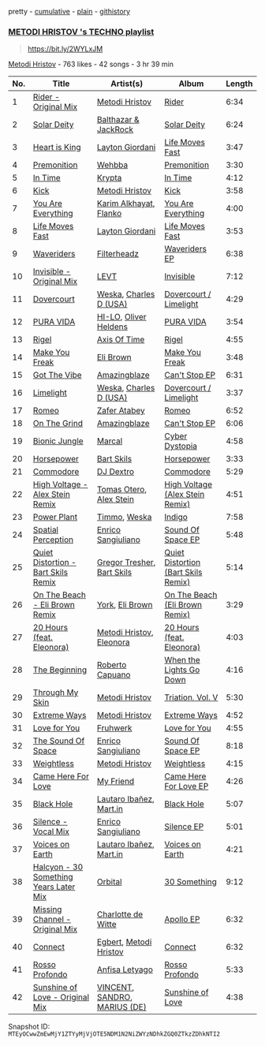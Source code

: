 pretty - [cumulative](/playlists/cumulative/6pr1lshIyJt1vFuhlsnEDS.md) - [plain](/playlists/plain/6pr1lshIyJt1vFuhlsnEDS) - [githistory](https://github.githistory.xyz/mackorone/spotify-playlist-archive/blob/main/playlists/plain/6pr1lshIyJt1vFuhlsnEDS)

### [METODI HRISTOV 's TECHNO playlist](https://open.spotify.com/playlist/6pr1lshIyJt1vFuhlsnEDS)

> <a>https://bit.ly/2WYLxJM </a>

[Metodi Hristov](https://open.spotify.com/user/metodihristov) - 763 likes - 42 songs - 3 hr 39 min

| No. | Title | Artist(s) | Album | Length |
|---|---|---|---|---|
| 1 | [Rider \- Original Mix](https://open.spotify.com/track/1SMIk113it3eyw9hk0MwXT) | [Metodi Hristov](https://open.spotify.com/artist/7MFugZiuQp41w92SA0zsG1) | [Rider](https://open.spotify.com/album/4YsU1wmbXYOGT7l7kVmEMr) | 6:34 |
| 2 | [Solar Deity](https://open.spotify.com/track/1EGRJ6ekCKA3DigfsFTce6) | [Balthazar & JackRock](https://open.spotify.com/artist/3xsLz1pGRgDfTozxS4RgGA) | [Solar Deity](https://open.spotify.com/album/259ZhVkGqI3NqzLKn4W9ZK) | 6:24 |
| 3 | [Heart is King](https://open.spotify.com/track/2sG6KBbIaVCVD0oxMgUWbW) | [Layton Giordani](https://open.spotify.com/artist/7mC3RkNNTV6p2j9w4F8Ip4) | [Life Moves Fast](https://open.spotify.com/album/0oNJfZFoypJFKQtOHAvPgW) | 3:47 |
| 4 | [Premonition](https://open.spotify.com/track/6J9qHbjXv37EGTLO8aK0jA) | [Wehbba](https://open.spotify.com/artist/2UzAShzs3DO53bSZqvf8Ri) | [Premonition](https://open.spotify.com/album/7xovWTrsRTgPzdMfgTzcOa) | 3:30 |
| 5 | [In Time](https://open.spotify.com/track/5MceUn8ht65byQXvBBsUsf) | [Krypta](https://open.spotify.com/artist/6FHZ2SKgBkvakPOgNRzbWv) | [In Time](https://open.spotify.com/album/4r5d4QGdFWBAnBrcwem6kn) | 4:12 |
| 6 | [Kick](https://open.spotify.com/track/723L3PgiXq9aNyV8x30fxe) | [Metodi Hristov](https://open.spotify.com/artist/7MFugZiuQp41w92SA0zsG1) | [Kick](https://open.spotify.com/album/7fcjo0vFeR8V6pyY10xgvB) | 3:58 |
| 7 | [You Are Everything](https://open.spotify.com/track/6feG1cmadvPIYsG8fgeSik) | [Karim Alkhayat](https://open.spotify.com/artist/1Jawgv4EJ23ap4WO59CE25), [Flanko](https://open.spotify.com/artist/45g5ClZMjUBX1qwQBSs843) | [You Are Everything](https://open.spotify.com/album/5SOtV1ZBObA5cr5OuTTZth) | 4:00 |
| 8 | [Life Moves Fast](https://open.spotify.com/track/2qnLd7v8htk8uHQaoUecLs) | [Layton Giordani](https://open.spotify.com/artist/7mC3RkNNTV6p2j9w4F8Ip4) | [Life Moves Fast](https://open.spotify.com/album/0oNJfZFoypJFKQtOHAvPgW) | 3:53 |
| 9 | [Waveriders](https://open.spotify.com/track/70nL1U5MfUwhd5e1tSGF25) | [Filterheadz](https://open.spotify.com/artist/6XqUjMGrl5jFwwyQ6hheit) | [Waveriders EP](https://open.spotify.com/album/38r01VO4vB927FYxYjXtTz) | 6:38 |
| 10 | [Invisible \- Original Mix](https://open.spotify.com/track/5Oj8ltcM86fcZk30A7RQTY) | [LEVT](https://open.spotify.com/artist/5xtKvLkmqMb5tTMuU9Lgmn) | [Invisible](https://open.spotify.com/album/06zuxgvTxrAWhy7MhzaZfv) | 7:12 |
| 11 | [Dovercourt](https://open.spotify.com/track/0xEo4BjTKxj6ECkXIiOIu8) | [Weska](https://open.spotify.com/artist/0tE5uhIK2tSierQTyLi9ci), [Charles D \(USA\)](https://open.spotify.com/artist/4JM9MtRRutmQVooyHnFTD1) | [Dovercourt / Limelight](https://open.spotify.com/album/3sEOAI2fyuXvKBs9mgjFWo) | 4:29 |
| 12 | [PURA VIDA](https://open.spotify.com/track/316urhiKblYLrzwW3WO51a) | [HI\-LO](https://open.spotify.com/artist/0ETJQforv5OXgDgidQv9qd), [Oliver Heldens](https://open.spotify.com/artist/5nki7yRhxgM509M5ADlN1p) | [PURA VIDA](https://open.spotify.com/album/5JTx3YiicZc8U91K3TsJGG) | 3:54 |
| 13 | [Rigel](https://open.spotify.com/track/5r9NvBUqtMn2MnFXI3Ih76) | [Axis Of Time](https://open.spotify.com/artist/0y4TXuiPGjA80YqCzEMGfo) | [Rigel](https://open.spotify.com/album/2SbeViW1M8xSOJaU7vznB5) | 4:55 |
| 14 | [Make You Freak](https://open.spotify.com/track/2KIEWXnmTwVCFglCQa2yhy) | [Eli Brown](https://open.spotify.com/artist/5lVNSw2GPci8kebrAQpZqU) | [Make You Freak](https://open.spotify.com/album/5NSptPSZRkY5uWJo7Hg0vg) | 3:48 |
| 15 | [Got The Vibe](https://open.spotify.com/track/72qfoCZTAGcY9pMA0sX3CN) | [Amazingblaze](https://open.spotify.com/artist/5Z6jglUTEzwgV5LknPAYDQ) | [Can't Stop EP](https://open.spotify.com/album/3IjZs1YkeQuzbym5MdeQbt) | 6:31 |
| 16 | [Limelight](https://open.spotify.com/track/5p7FoBUWXW4v5ErVYFdtb9) | [Weska](https://open.spotify.com/artist/0tE5uhIK2tSierQTyLi9ci), [Charles D \(USA\)](https://open.spotify.com/artist/4JM9MtRRutmQVooyHnFTD1) | [Dovercourt / Limelight](https://open.spotify.com/album/3sEOAI2fyuXvKBs9mgjFWo) | 3:37 |
| 17 | [Romeo](https://open.spotify.com/track/5UFuJRFBtXZw1GJ8vOOZlc) | [Zafer Atabey](https://open.spotify.com/artist/7FnPG0rhevatoL8aTx9Ag7) | [Romeo](https://open.spotify.com/album/1UqJ1UaT2HFsPHu2ymhdn8) | 6:52 |
| 18 | [On The Grind](https://open.spotify.com/track/0OnPEzZR0HYVG1pxrEa1Hm) | [Amazingblaze](https://open.spotify.com/artist/5Z6jglUTEzwgV5LknPAYDQ) | [Can't Stop EP](https://open.spotify.com/album/3IjZs1YkeQuzbym5MdeQbt) | 6:06 |
| 19 | [Bionic Jungle](https://open.spotify.com/track/0FuxLvhDsdGu6XpnxGQrAf) | [Marcal](https://open.spotify.com/artist/6XVtxL4WRwoEqB1BpLel6y) | [Cyber Dystopia](https://open.spotify.com/album/2vsc8k41jsAyDZj4iCkXVD) | 4:58 |
| 20 | [Horsepower](https://open.spotify.com/track/4q4aF6sdjchuOED7ZXtb1s) | [Bart Skils](https://open.spotify.com/artist/6iWBjg4b4ll4jLiParnWXT) | [Horsepower](https://open.spotify.com/album/3DvWUUvWrJwhte2bvtMog9) | 3:33 |
| 21 | [Commodore](https://open.spotify.com/track/7qxbApmii4Mur1PNkJKzpy) | [DJ Dextro](https://open.spotify.com/artist/3ygZ5oQeymor1LlYuGV3FO) | [Commodore](https://open.spotify.com/album/2QwPnlYUHp7rRMcGAC5g2f) | 5:29 |
| 22 | [High Voltage \- Alex Stein Remix](https://open.spotify.com/track/0YrYceugWIFjMvl9iKEffE) | [Tomas Otero](https://open.spotify.com/artist/0W82YncGEFtIHzKnUKe9Ue), [Alex Stein](https://open.spotify.com/artist/0SCFEgshN89tlgOPM7lbSB) | [High Voltage \(Alex Stein Remix\)](https://open.spotify.com/album/77Sa8vRVAohisGiJxjPM5x) | 4:51 |
| 23 | [Power Plant](https://open.spotify.com/track/4ucEdTiV3IqT70JTbF5CPp) | [Timmo](https://open.spotify.com/artist/32LzV8uY2Zf8Nda9Rvjx5U), [Weska](https://open.spotify.com/artist/0tE5uhIK2tSierQTyLi9ci) | [Indigo](https://open.spotify.com/album/6cTjMtKl6METd4Q90Wm5aL) | 7:58 |
| 24 | [Spatial Perception](https://open.spotify.com/track/0rAdstq2FtKpApOYyouwAf) | [Enrico Sangiuliano](https://open.spotify.com/artist/1u7DsNFbakULvxnDGtMm90) | [Sound Of Space EP](https://open.spotify.com/album/0CW5qDbO13Ax7GxwWNaeUT) | 5:48 |
| 25 | [Quiet Distortion \- Bart Skils Remix](https://open.spotify.com/track/2Dp0PXgdEfQSZSGIzYe4N9) | [Gregor Tresher](https://open.spotify.com/artist/3vy8oQAubj1IykJLLqvVFC), [Bart Skils](https://open.spotify.com/artist/6iWBjg4b4ll4jLiParnWXT) | [Quiet Distortion \(Bart Skils Remix\)](https://open.spotify.com/album/0tAE6OieagjJzcssAi2ISi) | 5:14 |
| 26 | [On The Beach \- Eli Brown Remix](https://open.spotify.com/track/2mHsfuHrY40djfLRFVxCm2) | [York](https://open.spotify.com/artist/20L5MecnuNujUE6imrfK0Q), [Eli Brown](https://open.spotify.com/artist/5lVNSw2GPci8kebrAQpZqU) | [On The Beach \(Eli Brown Remix\)](https://open.spotify.com/album/1LCjO7MbI7HFAdce5VxnCN) | 3:29 |
| 27 | [20 Hours \(feat\. Eleonora\)](https://open.spotify.com/track/67bEUw1bJ3Gi7UaT0rs7V6) | [Metodi Hristov](https://open.spotify.com/artist/7MFugZiuQp41w92SA0zsG1), [Eleonora](https://open.spotify.com/artist/2VErfOOcXOkiHhc823g50r) | [20 Hours \(feat\. Eleonora\)](https://open.spotify.com/album/0vSTidjll5U6h4C4C11VEq) | 4:03 |
| 28 | [The Beginning](https://open.spotify.com/track/0eaEjfLZ4bgi7voFGdDjl8) | [Roberto Capuano](https://open.spotify.com/artist/2XWr3TCJUE6XBKd6BQrAc1) | [When the Lights Go Down](https://open.spotify.com/album/50v574ovT1KSQBsrLU6vbe) | 4:16 |
| 29 | [Through My Skin](https://open.spotify.com/track/00Je3Ur2xmGEhZd08FtQLQ) | [Metodi Hristov](https://open.spotify.com/artist/7MFugZiuQp41w92SA0zsG1) | [Triation, Vol\. V](https://open.spotify.com/album/4WdjFSOirv2bXUXWBFxe4N) | 5:30 |
| 30 | [Extreme Ways](https://open.spotify.com/track/6BQW1unYMTr1pmR5pwepJG) | [Metodi Hristov](https://open.spotify.com/artist/7MFugZiuQp41w92SA0zsG1) | [Extreme Ways](https://open.spotify.com/album/2YiU2nZkqgPzYdgEmXNuSu) | 4:52 |
| 31 | [Love for You](https://open.spotify.com/track/6FAgDSByGGc6Jb0GAa0F1q) | [Fruhwerk](https://open.spotify.com/artist/7B0VnUS4cZggX5pdt0f0ml) | [Love for You](https://open.spotify.com/album/7jx2ZuPvUxbaeW3AsLQ7eU) | 4:55 |
| 32 | [The Sound Of Space](https://open.spotify.com/track/7CYS0ibZaJm201ZKonnqih) | [Enrico Sangiuliano](https://open.spotify.com/artist/1u7DsNFbakULvxnDGtMm90) | [Sound Of Space EP](https://open.spotify.com/album/0CW5qDbO13Ax7GxwWNaeUT) | 8:18 |
| 33 | [Weightless](https://open.spotify.com/track/6hMVPaTUtYSrYvVGntSjGn) | [Metodi Hristov](https://open.spotify.com/artist/7MFugZiuQp41w92SA0zsG1) | [Weightless](https://open.spotify.com/album/4WflvBXm4dOAYTFbtfD5OI) | 4:15 |
| 34 | [Came Here For Love](https://open.spotify.com/track/3SWZ0hpjeYT1BCx0Auqi6l) | [My Friend](https://open.spotify.com/artist/1hg70WTHwGUQ7XDbjy3szw) | [Came Here For Love EP](https://open.spotify.com/album/5nPnubdJCVf8E6vxcbEFOi) | 4:26 |
| 35 | [Black Hole](https://open.spotify.com/track/1WA080AK1F8IMH9XXu4XUJ) | [Lautaro Ibañez](https://open.spotify.com/artist/2PYqebwqSOYg3uhOHIIVxR), [Mart.in](https://open.spotify.com/artist/6qjm8nOMxSOERNOambLJRg) | [Black Hole](https://open.spotify.com/album/7us8EpEFnMsbKqKMX1Y2PS) | 5:07 |
| 36 | [Silence \- Vocal Mix](https://open.spotify.com/track/6rMSQ5RzR4aiP2uRImEEiG) | [Enrico Sangiuliano](https://open.spotify.com/artist/1u7DsNFbakULvxnDGtMm90) | [Silence EP](https://open.spotify.com/album/0jk2PButBmv8Kqvu5x9Yys) | 5:01 |
| 37 | [Voices on Earth](https://open.spotify.com/track/58VJrWe0QKan2KdLgx2pDG) | [Lautaro Ibañez](https://open.spotify.com/artist/2PYqebwqSOYg3uhOHIIVxR), [Mart.in](https://open.spotify.com/artist/6qjm8nOMxSOERNOambLJRg) | [Voices on Earth](https://open.spotify.com/album/3zEyg7EDfGqxyXIwmW4eHA) | 4:21 |
| 38 | [Halcyon \- 30 Something Years Later Mix](https://open.spotify.com/track/3lbm4gzUqMSdosEFs1cxq9) | [Orbital](https://open.spotify.com/artist/3csPCeXsj2wezyvkRFzvmV) | [30 Something](https://open.spotify.com/album/1pq7A65DygpNTNRnwJv77h) | 9:12 |
| 39 | [Missing Channel \- Original Mix](https://open.spotify.com/track/1Hs5l7PHbZ0LZAZfAUw1bZ) | [Charlotte de Witte](https://open.spotify.com/artist/1lJhME1ZpzsEa5M0wW6Mso) | [Apollo EP](https://open.spotify.com/album/6h4f0Fq4di449j06qjBt3O) | 6:32 |
| 40 | [Connect](https://open.spotify.com/track/535uSRzWlJbFHpMdAbBtnm) | [Egbert](https://open.spotify.com/artist/2XDYCsSrSPH37AtnRvCkIx), [Metodi Hristov](https://open.spotify.com/artist/7MFugZiuQp41w92SA0zsG1) | [Connect](https://open.spotify.com/album/60dhkIiXKKLB4lU5NBrWib) | 6:32 |
| 41 | [Rosso Profondo](https://open.spotify.com/track/2lHBQNCTJjSldyb61SeZeD) | [Anfisa Letyago](https://open.spotify.com/artist/7icoOm5fKKPo49jVxoj1Cq) | [Rosso Profondo](https://open.spotify.com/album/5LrkujqKSVnEFduB6IE6Hq) | 5:33 |
| 42 | [Sunshine of Love \- Original Mix](https://open.spotify.com/track/0zXIXQjbNuh6GrQj0xTHur) | [VINCENT](https://open.spotify.com/artist/6TQAnU4OIrclxdDDXeyFNQ), [SANDRO](https://open.spotify.com/artist/1pkAUK21cKHTUUirGEfvIL), [MARIUS \(DE\)](https://open.spotify.com/artist/33PchVl2zwuIHf70f6IQia) | [Sunshine of Love](https://open.spotify.com/album/3qtjnOTPmdAUfr3t9llEVo) | 4:38 |

Snapshot ID: `MTEyOCwwZmEwMjY1ZTYyMjVjOTE5NDM1N2NiZWYzNDhkZGQ0ZTkzZDhkNTI2`

